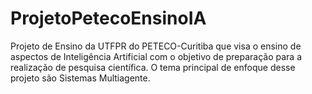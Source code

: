 # ProjetoPetecoEnsinoIA
Projeto de Ensino da UTFPR do PETECO-Curitiba que visa o ensino de aspectos de Inteligência Artificial com o objetivo de preparação para a realização de pesquisa científica. O tema principal de enfoque desse projeto são Sistemas Multiagente.
